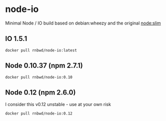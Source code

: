 # node-io
Minimal Node / IO build based on debian:wheezy and the original [node:slim](https://github.com/docker-library/node/blob/master/0.10/slim/Dockerfile)

## IO 1.5.1

`docker pull rnbwd/node-io:latest`

## Node 0.10.37 (npm 2.7.1)

`docker pull rnbwd/node-io:0.10`

## Node 0.12 (npm 2.6.0)

I consider this v0.12 unstable - use at your own risk

`docker pull rnbwd/node-io:0.12`
